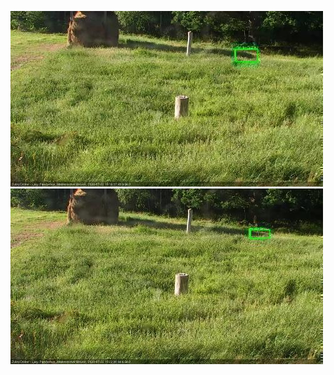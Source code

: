 ![20200722-180618-181620](in2/20200722/20200722-180618-181620_0_.jpg)
![20200722-181626-182628](in2/20200722/20200722-181626-182628_0_.jpg)
